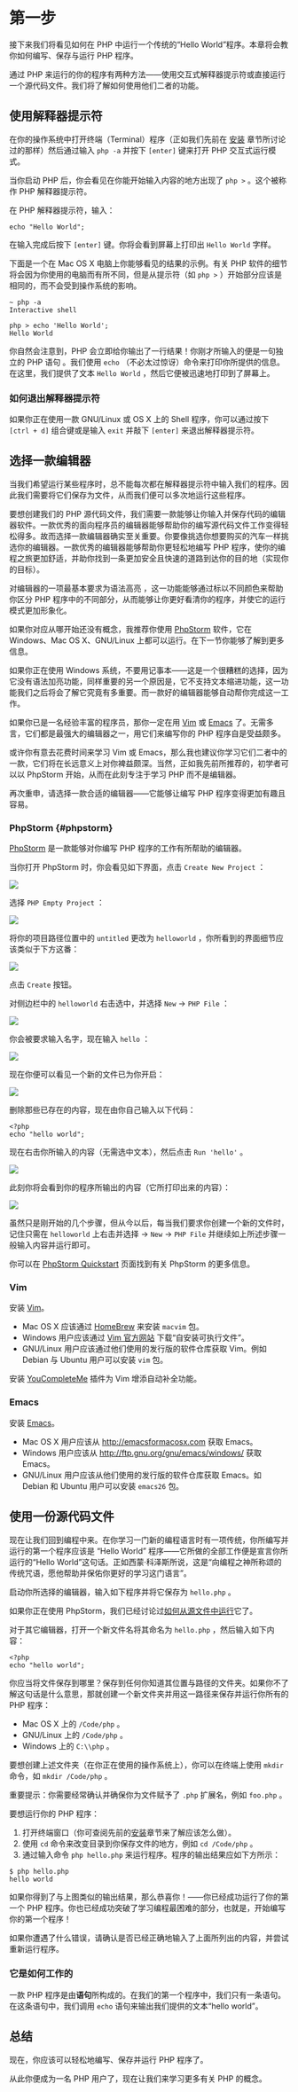 # 第一步

接下来我们将看见如何在 PHP 中运行一个传统的“Hello World”程序。本章将会教你如何编写、保存与运行 PHP 程序。

通过 PHP 来运行的你的程序有两种方法——使用交互式解释器提示符或直接运行一个源代码文件。我们将了解如何使用他们二者的功能。

## 使用解释器提示符

在你的操作系统中打开终端（Terminal）程序（正如我们先前在 [安装](./04.installation.md) 章节所讨论过的那样）然后通过输入 `php -a` 并按下 `[enter]` 键来打开 PHP 交互式运行模式。

当你启动 PHP 后，你会看见在你能开始输入内容的地方出现了 `php >` 。这个被称作 PHP 解释器提示符。

在 PHP 解释器提示符，输入：

```
echo "Hello World";
```

在输入完成后按下 `[enter]` 键。你将会看到屏幕上打印出 `Hello World` 字样。

下面是一个在 Mac OS X 电脑上你能够看见的结果的示例。有关 PHP 软件的细节将会因为你使用的电脑而有所不同，但是从提示符（如 `php >` ）开始部分应该是相同的，而不会受到操作系统的影响。

```
~ php -a
Interactive shell

php > echo 'Hello World';
Hello World
```

你自然会注意到，PHP 会立即给你输出了一行结果！你刚才所输入的便是一句独立的 PHP 语句 。我们使用 `echo` （不必太过惊讶）命令来打印你所提供的信息。在这里，我们提供了文本 `Hello World` ，然后它便被迅速地打印到了屏幕上。

### 如何退出解释器提示符

如果你正在使用一款 GNU/Linux 或 OS X 上的 Shell 程序，你可以通过按下 `[ctrl + d]` 组合键或是输入 `exit` 并敲下 `[enter]` 来退出解释器提示符。

## 选择一款编辑器

当我们希望运行某些程序时，总不能每次都在解释器提示符中输入我们的程序。因此我们需要将它们保存为文件，从而我们便可以多次地运行这些程序。

要想创建我们的 PHP 源代码文件，我们需要一款能够让你输入并保存代码的编辑器软件。一款优秀的面向程序员的编辑器能够帮助你的编写源代码文件工作变得轻松得多。故而选择一款编辑器确实至关重要。你要像挑选你想要购买的汽车一样挑选你的编辑器。一款优秀的编辑器能够帮助你更轻松地编写 PHP 程序，使你的编程之旅更加舒适，并助你找到一条更加安全且快速的道路到达你的目的地（实现你的目标）。

对编辑器的一项最基本要求为语法高亮 ，这一功能能够通过标以不同颜色来帮助你区分 PHP 程序中的不同部分，从而能够让你更好看清你的程序，并使它的运行模式更加形象化。

如果你对应从哪开始还没有概念，我推荐你使用 [PhpStorm](https://www.jetbrains.com/phpstorm/) 软件，它在 Windows、Mac OS X、GNU/Linux 上都可以运行。在下一节你能够了解到更多信息。

如果你正在使用 Windows 系统，不要用记事本——这是一个很糟糕的选择，因为它没有语法加亮功能，同样重要的另一个原因是，它不支持文本缩进功能，这一功能我们之后将会了解它究竟有多重要。而一款好的编辑器能够自动帮你完成这一工作。

如果你已是一名经验丰富的程序员，那你一定在用 [Vim](http://www.vim.org/) 或 [Emacs](http://www.gnu.org/software/emacs/) 了。无需多言，它们都是最强大的编辑器之一，用它们来编写你的 PHP 程序自是受益颇多。

或许你有意去花费时间来学习 Vim 或 Emacs，那么我也建议你学习它们二者中的一款，它们将在长远意义上对你裨益颇深。当然，正如我先前所推荐的，初学者可以以 PhpStorm 开始，从而在此刻专注于学习 PHP 而不是编辑器。

再次重申，请选择一款合适的编辑器——它能够让编写 PHP 程序变得更加有趣且容易。

### PhpStorm {#phpstorm}

[PhpStorm](https://www.jetbrains.com/phpstorm/) 是一款能够对你编写 PHP 程序的工作有所帮助的编辑器。

当你打开 PhpStorm 时，你会看见如下界面，点击 `Create New Project` ：

![](http://img.zinaer.com/books/a-byte-of-php/phpstorm_01.png)

选择 `PHP Empty Project` ：

![](http://img.zinaer.com/books/a-byte-of-php/phpstorm_02.png)

将你的项目路径位置中的 `untitled` 更改为 `helloworld` ，你所看到的界面细节应该类似于下方这番：

![](http://img.zinaer.com/books/a-byte-of-php/phpstorm_03.png)

点击 `Create` 按钮。

对侧边栏中的 `helloworld` 右击选中，并选择 `New` -> `PHP File` ：

![](http://img.zinaer.com/books/a-byte-of-php/phpstorm_04.png)

你会被要求输入名字，现在输入 `hello` ：

![](http://img.zinaer.com/books/a-byte-of-php/phpstorm_05.png)

现在你便可以看见一个新的文件已为你开启：

![](http://img.zinaer.com/books/a-byte-of-php/phpstorm_06.png)

删除那些已存在的内容，现在由你自己输入以下代码：

```
<?php
echo "hello world";
```

现在右击你所输入的内容（无需选中文本），然后点击 `Run 'hello'` 。

![](http://img.zinaer.com/books/a-byte-of-php/phpstorm_07.png)

此刻你将会看到你的程序所输出的内容（它所打印出来的内容）：

![](http://img.zinaer.com/books/a-byte-of-php/phpstorm_08.png)

虽然只是刚开始的几个步骤，但从今以后，每当我们要求你创建一个新的文件时，记住只需在 `helloworld` 上右击并选择 -> `New` -> `PHP File` 并继续如上所述步骤一般输入内容并运行即可。

你可以在 [PhpStorm Quickstart](https://www.jetbrains.com/help/phpstorm/quick-start-guide-phpstorm.html) 页面找到有关 PhpStorm 的更多信息。

### Vim

安装 [Vim](http://www.vim.org/)。

* Mac OS X 应该通过 [HomeBrew](http://brew.sh/) 来安装 `macvim` 包。
* Windows 用户应该通过 [Vim 官方网站](http://www.vim.org/download.php) 下载“自安装可执行文件”。
* GNU/Linux 用户应该通过他们使用的发行版的软件仓库获取 Vim。例如 Debian 与 Ubuntu 用户可以安装 `vim` 包。

安装 [YouCompleteMe](https://github.com/Valloric/YouCompleteMe) 插件为 Vim 增添自动补全功能。

### Emacs

安装 [Emacs](https://www.gnu.org/software/emacs/)。

* Mac OS X 用户应该从 http://emacsformacosx.com 获取 Emacs。
* Windows 用户应该从 http://ftp.gnu.org/gnu/emacs/windows/ 获取 Emacs。
* GNU/Linux 用户应该从他们使用的发行版的软件仓库获取 Emacs。如 Debian 和 Ubuntu 用户可以安装 `emacs26` 包。

## 使用一份源代码文件

现在让我们回到编程中来。在你学习一门新的编程语言时有一项传统，你所编写并运行的第一个程序应该是 “Hello World” 程序——它所做的全部工作便是宣言你所运行的“Hello World”这句话。正如西蒙·科泽斯所说，这是“向编程之神所称颂的传统咒语，愿他帮助并保佑你更好的学习这门语言”。

启动你所选择的编辑器，输入如下程序并将它保存为 `hello.php` 。

如果你正在使用 PhpStorm，我们已经讨论过[如何从源文件中运行](#phpstorm)它了。

对于其它编辑器，打开一个新文件名将其命名为 `hello.php` ，然后输入如下内容：

```
<?php
echo "hello world";
```

你应当将文件保存到哪里？保存到任何你知道其位置与路径的文件夹。如果你不了解这句话是什么意思，那就创建一个新文件夹并用这一路径来保存并运行你所有的 PHP 程序：

* Mac OS X 上的 `/Code/php` 。
* GNU/Linux 上的 `/Code/php` 。
* Windows 上的 `C:\\php` 。

要想创建上述文件夹（在你正在使用的操作系统上），你可以在终端上使用 `mkdir` 命令，如 `mkdir /Code/php` 。

重要提示：你需要经常确认并确保你为文件赋予了 `.php` 扩展名，例如 `foo.php` 。

要想运行你的 PHP 程序：

1. 打开终端窗口（你可查阅先前的[安装](./04.installation.md)章节来了解应该怎么做）。
2. 使用 `cd` 命令来改变目录到你保存文件的地方，例如 `cd /Code/php` 。
3. 通过输入命令 `php hello.php` 来运行程序。程序的输出结果应如下方所示：

```
$ php hello.php
hello world
```

如果你得到了与上图类似的输出结果，那么恭喜你！——你已经成功运行了你的第一个 PHP 程序。你也已经成功突破了学习编程最困难的部分，也就是，开始编写你的第一个程序！

如果你遭遇了什么错误，请确认是否已经正确地输入了上面所列出的内容，并尝试重新运行程序。

### 它是如何工作的

一款 PHP 程序是由**语句**所构成的。在我们的第一个程序中，我们只有一条语句。在这条语句中，我们调用 `echo` 语句来输出我们提供的文本“hello world”。

## 总结

现在，你应该可以轻松地编写、保存并运行 PHP 程序了。

从此你便成为一名 PHP 用户了，现在让我们来学习更多有关 PHP 的概念。

